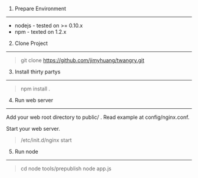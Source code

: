 1. Prepare Environment
-------------------
 - nodejs - tested on >= 0.10.x
 - npm - texted on 1.2.x

2. Clone Project
----------------
> git clone https://github.com/jimyhuang/twangry.git

3. Install thirty partys
------------------------
> npm install .

4. Run web server
-----------------
Add your web root directory to public/ . Read example at config/nginx.conf.

Start your web server.
> /etc/init.d/nginx start

5. Run node
-----------------
> cd 
> node tools/prepublish
> node app.js
